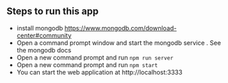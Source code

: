 ## Steps to run this app
- install mongodb https://www.mongodb.com/download-center#community
- Open a command prompt window and start the mongodb service . See the mongodb docs
- Open a new command prompt and run `npm run server`
- Open a new command prompt and run `npm start`
- You can start the web application at http://localhost:3333